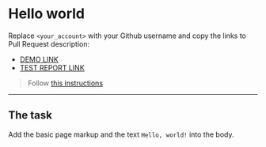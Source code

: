 # Hello world
Replace `<your_account>` with your Github username and copy the links to Pull Request description:
- [DEMO LINK](https://andrii-derevianko.github.io/layout_hello-world/)
- [TEST REPORT LINK](https://andrii-derevianko.github.io/layout_hello-world/report/html_report/)

> Follow [this instructions](https://mate-academy.github.io/layout_task-guideline/#how-to-solve-the-layout-tasks-on-github)
___

## The task 
Add the basic page markup and the text `Hello, world!` into the body.

